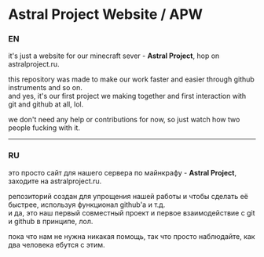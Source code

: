 # Astral Project Website / APW

### EN
it's just a website for our minecraft sever - **Astral Project**, hop on astralproject.ru.

this repository was made to make our work faster and easier through github instruments and so on.\
and yes, it's our first project we making together and first interaction with git and github at all, lol.

we don't need any help or contributions for now, so just watch how two people fucking with it.
***
### RU
это просто сайт для нашего сервера по майнкрафу - **Astral Project**, заходите на astralproject.ru.

репозиторий создан для упрощения нашей работы и чтобы сделать её быстрее, используя функционал github'а и т.д.\
и да, это наш первый совместный проект и первое взаимодействие с git и github в принципе, лол.

пока что нам не нужна никакая помощь, так что просто наблюдайте, как два человека ебутся с этим.

